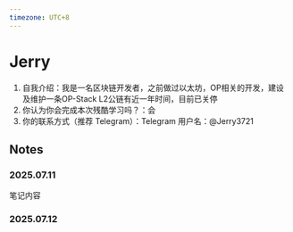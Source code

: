 ```yaml
---
timezone: UTC+8
---
```




# Jerry

1. 自我介绍：我是一名区块链开发者，之前做过以太坊，OP相关的开发，建设及维护一条OP-Stack L2公链有近一年时间，目前已关停
2. 你认为你会完成本次残酷学习吗？：会
3. 你的联系方式（推荐 Telegram）：Telegram 用户名：@Jerry3721

## Notes

<!-- Content_START -->

### 2025.07.11

笔记内容

### 2025.07.12

<!-- Content_END -->
